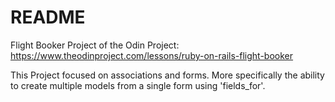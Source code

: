 # README

Flight Booker Project of the Odin Project: https://www.theodinproject.com/lessons/ruby-on-rails-flight-booker

This Project focused on associations and forms. More specifically the ability to create multiple models 
from a single form using 'fields_for'.
